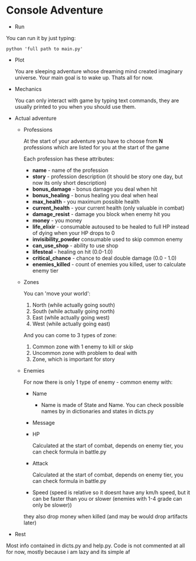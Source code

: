 # Console Adventure

* Run 

You can run it by just typing: 

    python 'full path to main.py'

* Plot

  You are sleeping adventure whose dreaming mind created imaginary universe. 
  Your main goal is to wake up. Thats all for now.

* Mechanics

  You can only interact with game by typing text commands, 
  they are usually printed to you when you should use them.

* Actual adventure

  * Professions
    
    At the start of your adventure you have to choose from **N** professions 
    which are listed for you at the start of the game

    Each profession has these attributes:
    
    * **name** - name of the profession
    * **story** - profession description (it should be story one day, but now its only short description)
    * **bonus_damage** - bonus damage you deal when hit 
    * **bonus_healing** - bonus healing you deal when heal
    * **max_health** - you maximum possible health
    * **current_health** - your current health (only valuable in combat)
    * **damage_resist** - damage you block when enemy hit you
    * **money** - you money
    * **life_elixir** - consumable autoused to be healed to full HP instead of dying when your HP drops to 0 
    * **invisibility_powder** consumable used to skip common enemy
    * **can_use_shop** - ability to use shop
    * **lifesteal** - healing on hit (0.0-1.0)
    * **critical_chance** - chance to deal double damage (0.0 - 1.0)
    * **enemies_killed** - count of enemies you killed, user to calculate enemy tier    

  * Zones
    
    You can 'move your world':
      
      1. North (while actually going south)
      2. South (while actually going north)
      3. East (while actually going west)
      4. West (while actually going east)
      
    And you can come to 3 types of zone:
        
      1. Common zone with 1 enemy to kill or skip
      2. Uncommon zone with problem to deal with
      3. Zone, which is important for story 

  * Enemies
     
    For now there is only 1 type of enemy - common enemy with:
    
     * Name
       * Name is made of State and Name. 
         You can check possible names by in dictionaries and states in dicts.py  
     * Message
     * HP
     
        Calculated at the start of combat, 
        depends on enemy tier, 
        you can check formula in battle.py 
     * Attack
     
        Calculated at the start of combat, 
        depends on enemy tier, 
        you can check formula in battle.py 
     * Speed (speed is relative so it doesnt have any km/h speed, 
     but it can be faster than you or slower (enemies with 1-4 grade can only be slower))
    
    they also drop money when killed (and may be would drop artifacts later)
    
* Rest

Most info contained in dicts.py and help.py.
Code is not commented at all for now, mostly because i am lazy and its simple af     
